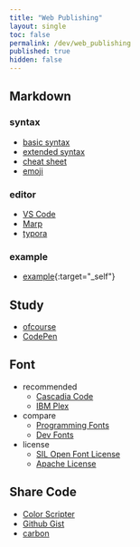 ```yaml
---
title: "Web Publishing"
layout: single
toc: false
permalink: /dev/web_publishing
published: true
hidden: false
---
```


<head>
  <base target="_blank">
</head>

## Markdown

### syntax

- [basic syntax](https://www.markdownguide.org/basic-syntax/)
- [extended syntax](https://www.markdownguide.org/extended-syntax/)
- [cheat sheet](https://www.markdownguide.org/cheat-sheet/)
- [emoji](https://github.com/ikatyang/emoji-cheat-sheet)

### editor

- [VS Code](https://code.visualstudio.com/docs/languages/markdown)
- [Marp](https://marketplace.visualstudio.com/items?itemName=marp-team.marp-vscode)
- [typora](https://typora.io/)

### example

- [example](/dev/markdown_example){:target="\_self"}

## Study

- [ofcourse](https://ofcourse.kr/)
- [CodePen](https://codepen.io/pen/)

## Font

- recommended
  - [Cascadia Code](https://github.com/microsoft/cascadia-code)
  - [IBM Plex](https://www.ibm.com/plex/)
- compare
  - [Programming Fonts](https://www.programmingfonts.org/)
  - [Dev Fonts](https://devfonts.gafi.dev/)
- license
  - [SIL Open Font License](https://scripts.sil.org/cms/scripts/page.php?id=OFL)
  - [Apache License](http://www.apache.org/licenses/LICENSE-2.0.html)

## Share Code

- [Color Scripter](https://colorscripter.com/)
- [Github Gist](https://gist.github.com/)
- [carbon](https://carbon.now.sh/)
